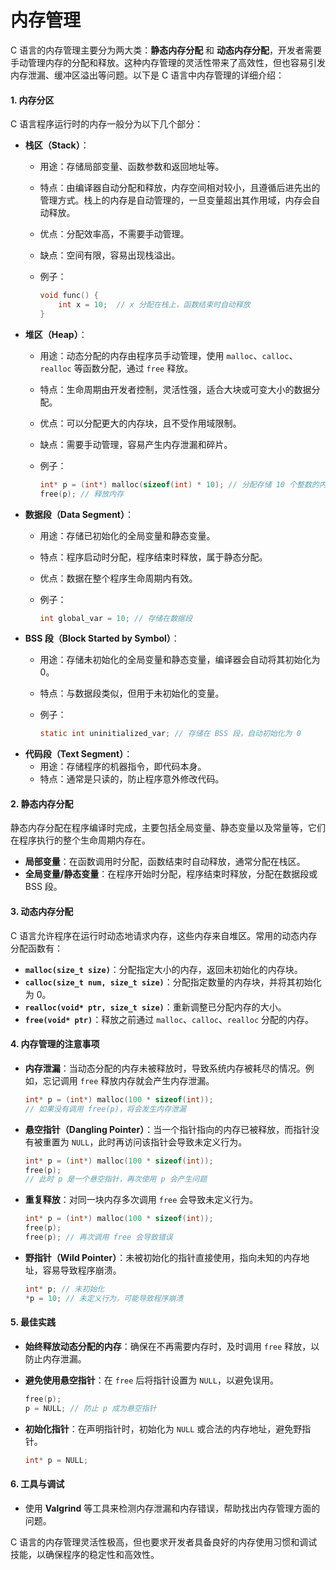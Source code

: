 # 内存管理

C 语言的内存管理主要分为两大类：**静态内存分配** 和 **动态内存分配**，开发者需要手动管理内存的分配和释放。这种内存管理的灵活性带来了高效性，但也容易引发内存泄漏、缓冲区溢出等问题。以下是 C 语言中内存管理的详细介绍：

#### 1. **内存分区**

C 语言程序运行时的内存一般分为以下几个部分：

* **栈区（Stack）**：
  * 用途：存储局部变量、函数参数和返回地址等。
  * 特点：由编译器自动分配和释放，内存空间相对较小，且遵循后进先出的管理方式。栈上的内存是自动管理的，一旦变量超出其作用域，内存会自动释放。
  * 优点：分配效率高，不需要手动管理。
  * 缺点：空间有限，容易出现栈溢出。
  *   例子：

      ```c
      void func() {
          int x = 10;  // x 分配在栈上，函数结束时自动释放
      }
      ```
* **堆区（Heap）**：
  * 用途：动态分配的内存由程序员手动管理，使用 `malloc`、`calloc`、`realloc` 等函数分配，通过 `free` 释放。
  * 特点：生命周期由开发者控制，灵活性强，适合大块或可变大小的数据分配。
  * 优点：可以分配更大的内存块，且不受作用域限制。
  * 缺点：需要手动管理，容易产生内存泄漏和碎片。
  *   例子：

      ```c
      int* p = (int*) malloc(sizeof(int) * 10); // 分配存储 10 个整数的内存
      free(p); // 释放内存
      ```
* **数据段（Data Segment）**：
  * 用途：存储已初始化的全局变量和静态变量。
  * 特点：程序启动时分配，程序结束时释放，属于静态分配。
  * 优点：数据在整个程序生命周期内有效。
  *   例子：

      ```c
      int global_var = 10; // 存储在数据段
      ```
* **BSS 段（Block Started by Symbol）**：
  * 用途：存储未初始化的全局变量和静态变量，编译器会自动将其初始化为 0。
  * 特点：与数据段类似，但用于未初始化的变量。
  *   例子：

      ```c
      static int uninitialized_var; // 存储在 BSS 段，自动初始化为 0
      ```
* **代码段（Text Segment）**：
  * 用途：存储程序的机器指令，即代码本身。
  * 特点：通常是只读的，防止程序意外修改代码。

#### 2. **静态内存分配**

静态内存分配在程序编译时完成，主要包括全局变量、静态变量以及常量等，它们在程序执行的整个生命周期内存在。

* **局部变量**：在函数调用时分配，函数结束时自动释放，通常分配在栈区。
* **全局变量/静态变量**：在程序开始时分配，程序结束时释放，分配在数据段或 BSS 段。

#### 3. **动态内存分配**

C 语言允许程序在运行时动态地请求内存，这些内存来自堆区。常用的动态内存分配函数有：

* **`malloc(size_t size)`**：分配指定大小的内存，返回未初始化的内存块。
* **`calloc(size_t num, size_t size)`**：分配指定数量的内存块，并将其初始化为 0。
* **`realloc(void* ptr, size_t size)`**：重新调整已分配内存的大小。
* **`free(void* ptr)`**：释放之前通过 `malloc`、`calloc`、`realloc` 分配的内存。

#### 4. **内存管理的注意事项**

*   **内存泄漏**：当动态分配的内存未被释放时，导致系统内存被耗尽的情况。例如，忘记调用 `free` 释放内存就会产生内存泄漏。

    ```c
    int* p = (int*) malloc(100 * sizeof(int));
    // 如果没有调用 free(p)，将会发生内存泄漏
    ```
*   **悬空指针（Dangling Pointer）**：当一个指针指向的内存已被释放，而指针没有被重置为 `NULL`，此时再访问该指针会导致未定义行为。

    ```c
    int* p = (int*) malloc(100 * sizeof(int));
    free(p);
    // 此时 p 是一个悬空指针，再次使用 p 会产生问题
    ```
*   **重复释放**：对同一块内存多次调用 `free` 会导致未定义行为。

    ```c
    int* p = (int*) malloc(100 * sizeof(int));
    free(p);
    free(p); // 再次调用 free 会导致错误
    ```
*   **野指针（Wild Pointer）**：未被初始化的指针直接使用，指向未知的内存地址，容易导致程序崩溃。

    ```c
    int* p; // 未初始化
    *p = 10; // 未定义行为，可能导致程序崩溃
    ```

#### 5. **最佳实践**

* **始终释放动态分配的内存**：确保在不再需要内存时，及时调用 `free` 释放，以防止内存泄漏。
*   **避免使用悬空指针**：在 `free` 后将指针设置为 `NULL`，以避免误用。

    ```c
    free(p);
    p = NULL; // 防止 p 成为悬空指针
    ```
*   **初始化指针**：在声明指针时，初始化为 `NULL` 或合法的内存地址，避免野指针。

    ```c
    int* p = NULL;
    ```

#### 6. **工具与调试**

* 使用 **Valgrind** 等工具来检测内存泄漏和内存错误，帮助找出内存管理方面的问题。

C 语言的内存管理灵活性极高，但也要求开发者具备良好的内存使用习惯和调试技能，以确保程序的稳定性和高效性。
